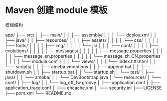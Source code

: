 # Maven 创建 module 模板

模板结构

app/
├── src/
│   ├── main/
│   │   ├── assembly/
│   │   │   └── deploy.xml
│   │   ├── java/
│   │   ├── resources/
│   │   │   ├── assets/
│   │   │   │   ├── css/
│   │   │   │   ├── fonts/
│   │   │   │   ├── img/
│   │   │   │   └── js/
│   │   │   ├── conf/
│   │   │   │   ├── evolutions/
│   │   │   │   ├── messages/
│   │   │   │   │   ├── message.properties
│   │   │   │   │   ├── message_en.properties
│   │   │   │   │   └── message_zh_CN.properties
│   │   │   │   └── module.conf
│   │   │   └── views/
│   │   │       └── index.httl.html
│   │   └── scripts/
│   │       ├── ameba.vmoptions
│   │       ├── append.bat
│   │       ├── shutdown.sh
│   │       ├── startup.bat
│   │       └── startup.sh
│   └── test/
│       ├── java/
│       │   └── ameba/
│       │       └── DevBootstrap.java
│       └── resources/
│           └── conf/
│               ├── log/
│               │   └── log_off_fw.groovy
│               ├── application.conf
│               ├── application_trace.conf
│               ├── ehcache.xml
│               └── security.ini
├── LICENSE
├── pom.xml
└── README.md